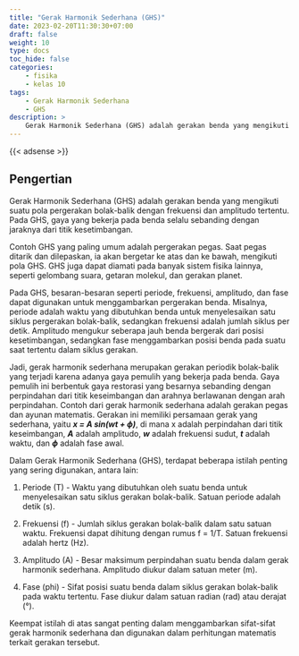 ```yaml
---
title: "Gerak Harmonik Sederhana (GHS)"
date: 2023-02-20T11:30:30+07:00
draft: false
weight: 10
type: docs
toc_hide: false
categories:
    - fisika
    - kelas 10
tags:
    - Gerak Harmonik Sederhana
    - GHS
description: >
    Gerak Harmonik Sederhana (GHS) adalah gerakan benda yang mengikuti suatu pola pergerakan bolak-balik dengan frekuensi dan amplitudo tertentu.
---
```

{{< adsense >}}

## Pengertian

Gerak Harmonik Sederhana (GHS) adalah gerakan benda yang mengikuti suatu pola pergerakan bolak-balik dengan frekuensi dan amplitudo tertentu. Pada GHS, gaya yang bekerja pada benda selalu sebanding dengan jaraknya dari titik kesetimbangan.

Contoh GHS yang paling umum adalah pergerakan pegas. Saat pegas ditarik dan dilepaskan, ia akan bergetar ke atas dan ke bawah, mengikuti pola GHS. GHS juga dapat diamati pada banyak sistem fisika lainnya, seperti gelombang suara, getaran molekul, dan gerakan planet.

Pada GHS, besaran-besaran seperti periode, frekuensi, amplitudo, dan fase dapat digunakan untuk menggambarkan pergerakan benda. Misalnya, periode adalah waktu yang dibutuhkan benda untuk menyelesaikan satu siklus pergerakan bolak-balik, sedangkan frekuensi adalah jumlah siklus per detik. Amplitudo mengukur seberapa jauh benda bergerak dari posisi kesetimbangan, sedangkan fase menggambarkan posisi benda pada suatu saat tertentu dalam siklus gerakan.

Jadi, gerak harmonik sederhana merupakan gerakan periodik bolak-balik yang terjadi karena adanya gaya pemulih yang bekerja pada benda. Gaya pemulih ini berbentuk gaya restorasi yang besarnya sebanding dengan perpindahan dari titik keseimbangan dan arahnya berlawanan dengan arah perpindahan. Contoh dari gerak harmonik sederhana adalah gerakan pegas dan ayunan matematis. Gerakan ini memiliki persamaan gerak yang sederhana, yaitu ***x = A sin(wt + ϕ)***, di mana x adalah perpindahan dari titik keseimbangan, ***A*** adalah amplitudo, ***w*** adalah frekuensi sudut, ***t*** adalah waktu, dan ***ϕ*** adalah fase awal.

Dalam Gerak Harmonik Sederhana (GHS), terdapat beberapa istilah penting yang sering digunakan, antara lain:

1. Periode (T) - Waktu yang dibutuhkan oleh suatu benda untuk menyelesaikan satu siklus gerakan bolak-balik. Satuan periode adalah detik (s).

2. Frekuensi (f) - Jumlah siklus gerakan bolak-balik dalam satu satuan waktu. Frekuensi dapat dihitung dengan rumus f = 1/T. Satuan frekuensi adalah hertz (Hz).

3. Amplitudo (A) - Besar maksimum perpindahan suatu benda dalam gerak harmonik sederhana. Amplitudo diukur dalam satuan meter (m).

4. Fase (phi) - Sifat posisi suatu benda dalam siklus gerakan bolak-balik pada waktu tertentu. Fase diukur dalam satuan radian (rad) atau derajat (°).

Keempat istilah di atas sangat penting dalam menggambarkan sifat-sifat gerak harmonik sederhana dan digunakan dalam perhitungan matematis terkait gerakan tersebut.
